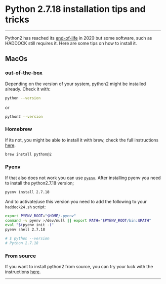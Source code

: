 # Python 2.7.18 installation tips and tricks

---

Python2 has reached its [end-of-life](https://www.python.org/doc/sunset-python-2/) in 2020 but some software, such as HADDOCK still requires it. Here are some tips on how to install it.

## MacOs

### out-of-the-box

Depending on the version of your system, python2 might be installed already. Check it with:

```bash
python --version
```

or

```bash
python2 --version
```

### Homebrew

If its not, you might be able to install it with brew, check the full instructions [here](https://docs.python-guide.org/starting/install/osx/).

```bash
brew install python@2
```

### Pyenv

If that also does not work you can use [`pyenv`](https://github.com/pyenv/pyenv). After installing pyenv you need to install the python2.7.18 version;

```bash
pyenv install 2.7.18
```

And to activate/use this version you need to add the following to your `haddock24.sh` script:

```bash
export PYENV_ROOT="$HOME/.pyenv"
command -v pyenv >/dev/null || export PATH="$PYENV_ROOT/bin:$PATH"
eval "$(pyenv init -)"
pyenv shell 2.7.18

# $ python --version
# Python 2.7.18
```

### From source

If you want to install python2 from source, you can try your luck with the instructions [here](https://www.python.org/downloads/release/python-2718/).

---
